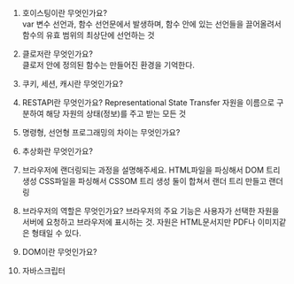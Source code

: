 1. 호이스팅이란 무엇인가요?  
   var 변수 선언과, 함수 선언문에서 발생하며, 함수 안에 있는 선언들을 끌어올려서 함수의 유효 범위의 최상단에 선언하는 것

2. 클로저란 무엇인가요?  
   클로저 안에 정의된 함수는 만들어진 환경을 기억한다.

3. 쿠키, 세션, 캐시란 무엇인가요?

4. RESTAPI란 무엇인가요?
   Representational State Transfer
   자원을 이름으로 구분하여 해당 자원의 상태(정보)를 주고 받는 모든 것

5. 명령형, 선언형 프로그래밍의 차이는 무엇인가요?

6. 추상화란 무엇인가요?

7. 브라우저에 랜더링되는 과정을 설명해주세요.
   HTML파일을 파싱해서 DOM 트리 생성
   CSS파일을 파싱해서 CSSOM 트리 생성
   둘이 합쳐서 랜더 트리 만들고 랜더링

8. 브라우저의 역할은 무엇인가요?
   브라우저의 주요 기능은 사용자가 선택한 자원을 서버에 요청하고 브라우저에 표시하는 것. 자원은 HTML문서지만 PDF나 이미지같은 형태일 수 있다.

9. DOM이란 무엇인가요?

10. 자바스크립터